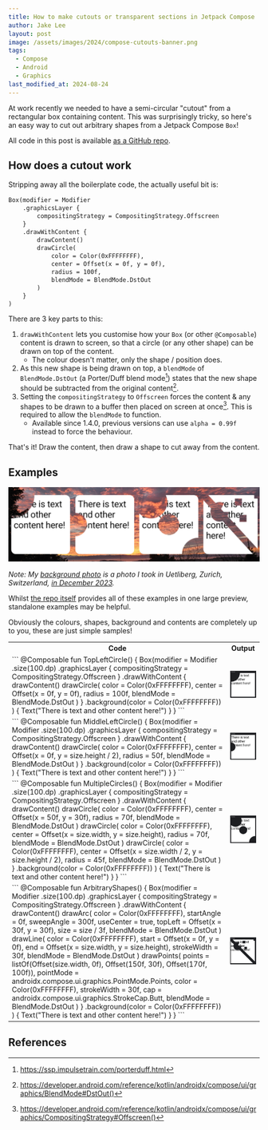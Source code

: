 ```yaml
---
title: How to make cutouts or transparent sections in Jetpack Compose
author: Jake Lee
layout: post
image: /assets/images/2024/compose-cutouts-banner.png
tags:
  - Compose
  - Android
  - Graphics
last_modified_at: 2024-08-24
---
```


At work recently we needed to have a semi-circular "cutout" from a rectangular box containing content. This was surprisingly tricky, so here's an easy way to cut out arbitrary shapes from a Jetpack Compose `Box`!

All code in this post is available [as a GitHub repo](https://github.com/JakeSteam/ComposeCutoutsPOC/blob/main/app/src/main/java/uk/co/jakelee/composetestbed/ComposeIndents.kt).

## How does a cutout work

Stripping away all the boilerplate code, the actually useful bit is:

```
Box(modifier = Modifier
    .graphicsLayer {
        compositingStrategy = CompositingStrategy.Offscreen
    }
    .drawWithContent {
        drawContent()
        drawCircle(
            color = Color(0xFFFFFFFF),
            center = Offset(x = 0f, y = 0f),
            radius = 100f,
            blendMode = BlendMode.DstOut
        )
    }
)
```

There are 3 key parts to this:

1. `drawWithContent` lets you customise how your `Box` (or other `@Composable`) content is drawn to screen, so that a circle (or any other shape) can be drawn on top of the content.
   - The colour doesn't matter, only the shape / position does.
2. As this new shape is being drawn on top, a `blendMode` of `BlendMode.DstOut` (a Porter/Duff blend mode[^porterduff]) states that the new shape should be subtracted from the original content[^dstout].
3. Setting the `compositingStrategy` to `Offscreen` forces the content & any shapes to be drawn to a buffer then placed on screen at once[^compositing]. This is required to allow the `blendMode` to function.
   - Available since 1.4.0, previous versions can use `alpha = 0.99f` instead to force the behaviour.

That's it! Draw the content, then draw a shape to cut away from the content.

[^porterduff]: <https://ssp.impulsetrain.com/porterduff.html>
[^dstout]: <https://developer.android.com/reference/kotlin/androidx/compose/ui/graphics/BlendMode#DstOut()>
[^compositing]: <https://developer.android.com/reference/kotlin/androidx/compose/ui/graphics/CompositingStrategy#Offscreen()>

## Examples

[![](/assets/images/2024/compose-cutouts-all.png)](/assets/images/2024/compose-cutouts-all.png)

_Note: My [background photo](https://github.com/JakeSteam/ComposeCutoutsPOC/blob/main/app/src/main/res/drawable/sample.jpg) is a photo I took in Uetliberg, Zurich, Switzerland, [in December 2023](https://jakelee.co.uk/zurich-reviews/#uetliberg-lookout-tower-)._

Whilst [the repo itself](https://github.com/JakeSteam/ComposeCutoutsPOC/blob/main/app/src/main/java/uk/co/jakelee/composetestbed/ComposeIndents.kt) provides all of these examples in one large preview, standalone examples may be helpful.

Obviously the colours, shapes, background and contents are completely up to you, these are just simple samples!

<table>
  <tr>
    <th>Code</th>
    <th>Output</th>
  </tr>
  <tr>
    <td markdown="1">
```
@Composable
fun TopLeftCircle() {
    Box(modifier = Modifier
        .size(100.dp)
        .graphicsLayer {
            compositingStrategy = CompositingStrategy.Offscreen
        }
        .drawWithContent {
            drawContent()
            drawCircle(
                color = Color(0xFFFFFFFF),
                center = Offset(x = 0f, y = 0f),
                radius = 100f,
                blendMode = BlendMode.DstOut
            )
        }
        .background(color = Color(0xFFFFFFFF))
    ) {
        Text("There is text and other content here!")
    }
}
```
</td>
    <td>
      <a href="/assets/images/2024/compose-cutouts-topleft.png"><img src="/assets/images/2024/compose-cutouts-topleft.png" alt="Top left circle cutout"></a>
    </td>
  </tr>
  <tr>
    <td markdown="1">
```
@Composable
fun MiddleLeftCircle() {
    Box(modifier = Modifier
        .size(100.dp)
        .graphicsLayer {
            compositingStrategy = CompositingStrategy.Offscreen
        }
        .drawWithContent {
            drawContent()
            drawCircle(
                color = Color(0xFFFFFFFF),
                center = Offset(x = 0f, y = size.height / 2),
                radius = 50f,
                blendMode = BlendMode.DstOut
            )
        }
        .background(color = Color(0xFFFFFFFF))
    ) {
        Text("There is text and other content here!")
    }
}
```
</td>
    <td>
      <a href="/assets/images/2024/compose-cutouts-middleleft.png"><img src="/assets/images/2024/compose-cutouts-middleleft.png" alt="Middle left circle cutout"></a>
    </td>
  </tr>

  <tr>
    <td markdown="1">
```
@Composable
fun MultipleCircles() {
    Box(modifier = Modifier
        .size(100.dp)
        .graphicsLayer {
            compositingStrategy = CompositingStrategy.Offscreen
        }
        .drawWithContent {
            drawContent()
            drawCircle(
                color = Color(0xFFFFFFFF),
                center = Offset(x = 50f, y = 30f),
                radius = 70f,
                blendMode = BlendMode.DstOut
            )
            drawCircle(
                color = Color(0xFFFFFFFF),
                center = Offset(x = size.width, y = size.height),
                radius = 70f,
                blendMode = BlendMode.DstOut
            )
            drawCircle(
                color = Color(0xFFFFFFFF),
                center = Offset(x = size.width / 2, y = size.height / 2),
                radius = 45f,
                blendMode = BlendMode.DstOut
            )
        }
        .background(color = Color(0xFFFFFFFF))
    ) {
        Text("There is text and other content here!")
    }
}
```
</td>
    <td>
      <a href="/assets/images/2024/compose-cutouts-multiple.png"><img src="/assets/images/2024/compose-cutouts-multiple.png" alt="Multiple circles as cutouts"></a>
    </td>
  </tr>

  <tr>
    <td markdown="1">
```
@Composable
fun ArbitraryShapes() {
    Box(modifier = Modifier
        .size(100.dp)
        .graphicsLayer {
            compositingStrategy = CompositingStrategy.Offscreen
        }
        .drawWithContent {
            drawContent()
            drawArc(
                color = Color(0xFFFFFFFF),
                startAngle = 0f,
                sweepAngle = 300f,
                useCenter = true,
                topLeft = Offset(x = 30f, y = 30f),
                size = size / 3f,
                blendMode = BlendMode.DstOut
            )
            drawLine(
                color = Color(0xFFFFFFFF),
                start = Offset(x = 0f, y = 0f),
                end = Offset(x = size.width, y = size.height),
                strokeWidth = 30f,
                blendMode = BlendMode.DstOut
            )
            drawPoints(
                points = listOf(Offset(size.width, 0f), Offset(150f, 30f), Offset(170f, 100f)),
                pointMode = androidx.compose.ui.graphics.PointMode.Points,
                color = Color(0xFFFFFFFF),
                strokeWidth = 30f,
                cap = androidx.compose.ui.graphics.StrokeCap.Butt,
                blendMode = BlendMode.DstOut
            )
        }
        .background(color = Color(0xFFFFFFFF))
    ) {
        Text("There is text and other content here!")
    }
}
```
</td>
    <td>
      <a href="/assets/images/2024/compose-cutouts-arbitrary.png"><img src="/assets/images/2024/compose-cutouts-arbitrary.png" alt="Arbitrary shapes as cutouts"></a>
    </td>
  </tr>
  
</table>

## References
